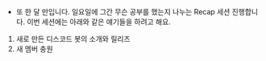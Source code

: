 - 또 한 달 만입니다. 일요일에 그간 무슨 공부를 했는지 나누는 Recap 세션 진행합니다. 이번 세션에는 아래와 같은 얘기들을 하려고 해요.

1. 새로 만든 디스코드 봇의 소개와 릴리즈
2. 새 멤버 충원